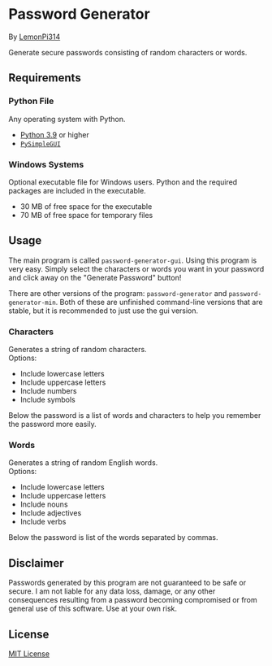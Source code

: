 # Password Generator
By [LemonPi314](https://github.com/LemonPi314)

Generate secure passwords consisting of random characters or words.
## Requirements
### Python File
Any operating system with Python.
- [Python 3.9](https://www.python.org/downloads/) or higher
- [`PySimpleGUI`](https://pypi.org/project/PySimpleGUI/)
### Windows Systems
Optional executable file for Windows users. Python and the required packages are included in the executable.
- 30 MB of free space for the executable
- 70 MB of free space for temporary files
## Usage
The main program is called `password-generator-gui`. Using this program is very easy. Simply select the characters or words you want in your password and click away on the "Generate Password" button!

There are other versions of the program: `password-generator` and `password-generator-min`. Both of these are unfinished command-line versions that are stable, but it is recommended to just use the gui version.
### Characters
Generates a string of random characters.  
Options:
- Include lowercase letters
- Include uppercase letters
- Include numbers
- Include symbols

Below the password is a list of words and characters to help you remember the password more easily.
### Words
Generates a string of random English words.  
Options:
- Include lowercase letters
- Include uppercase letters
- Include nouns
- Include adjectives
- Include verbs

Below the password is list of the words separated by commas.
## Disclaimer
Passwords generated by this program are not guaranteed to be safe or secure. I am not liable for any data loss, damage, or any other consequences resulting from a password becoming compromised or from general use of this software. Use at your own risk.
## License
[MIT License](https://choosealicense.com/licenses/mit/)